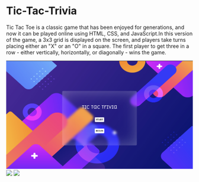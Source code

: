 # Tic-Tac-Trivia

Tic Tac Toe is a classic game that has been enjoyed for generations, and now it can be played online using HTML, CSS, and JavaScript.In this version of the game, a 3x3 grid is displayed on the screen, and players take turns placing either an "X" or an "O" in a square. The first player to get three in a row - either vertically, horizontally, or diagonally - wins the game.

<img src="images/start.png">
<img src="images/game.png">
<img src="images/Rules.png">
